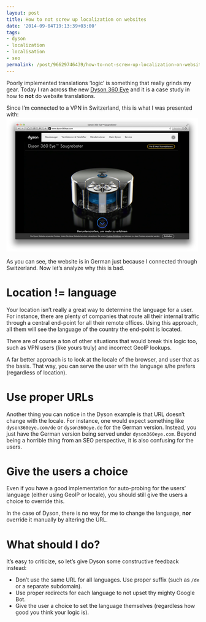 ```yaml
---
layout: post
title: How to not screw up localization on websites
date: '2014-09-04T19:13:39+03:00'
tags:
- dyson
- localization
- localisation
- seo
permalink: /post/96629746439/how-to-not-screw-up-localization-on-websites
---
```

Poorly implemented translations ‘logic’ is something that really grinds my gear. Today I ran across the new [Dyson 360 Eye](http://www.dyson360eye.com/) and it is a case study in how to **not** do website translations.

Since I’m connected to a VPN in Switzerland, this is what I was presented with: ![](/tumblr_files/tumblr_inline_nbdymqMeeW1skxjxc.png)

As you can see, the website is in German just because I connected through Switzerland. Now let’s analyze why this is bad.

Location != language
====================

Your location isn’t really a great way to determine the language for a user. For instance, there are plenty of companies that route all their internal traffic through a central end-point for all their remote offices. Using this approach, all them will see the language of the country the end-point is located.

There are of course a ton of other situations that would break this logic too, such as VPN users (like yours truly) and incorrect GeoIP lookups.

A far better approach is to look at the locale of the browser, and user that as the basis. That way, you can serve the user with the language s/he prefers (regardless of location).

Use proper URLs
===============

Another thing you can notice in the Dyson example is that URL doesn’t change with the locale. For instance, one would expect something like `dyson360eye.com/de` or `dyson360eye.de` for the German version. Instead, you just have the German version being served under `dyson360eye.com`. Beyond being a horrible thing from an SEO perspective, it is also confusing for the users.

Give the users a choice
=======================

Even if you have a good implementation for auto-probing for the users’ language (either using GeoIP or locale), you should still give the users a choice to override this.

In the case of Dyson, there is no way for me to change the language, **nor** override it manually by altering the URL.

What should I do?
=================

It’s easy to criticize, so let’s give Dyson some constructive feedback instead:

*   Don’t use the same URL for all languages. Use proper suffix (such as `/de` or a separate subdomain).
*   Use proper redirects for each language to not upset thy mighty Google Bot.
*   Give the user a choice to set the language themselves (regardless how good you think your logic is).
